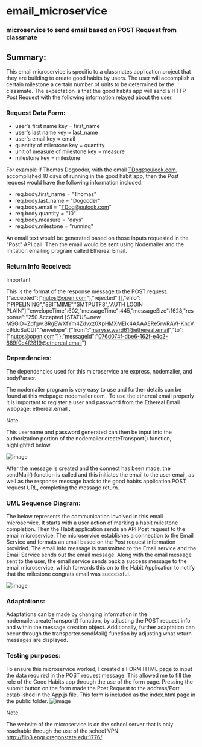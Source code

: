 # email_microservice
### microservice to send email based on POST Request from classmate

## Summary:
This email microservice is specific to a classmates application project that they are building to create good habits by users. The user will accomplish a certain milestone a certain number of units to be determined by the classmate. The expectation is that the good habits app will send a HTTP Post Request with the following information relayed about the user.

### Request Data Form:
  - user's first name key = first_name
  - user's last name key = last_name
  - user's email key = email
  - quantity of milestone key = quantity
  - unit of measure of milestone key = measure
  - milestone key = milestone

For example if Thomas Dogooder, with the email TDog@oulook.com, accomplished 10 days of running in the good habit app, then the Post request would have the following information included:

  - req.body.first_name = "Thomas"
  - req.body.last_name = "Dogooder"
  - req.body.email = "TDog@oulook.com"
  - req.body.quantity = "10"
  - req.body.measure = "days"
  - req.body.milestone = "running"

An email text would be generated based on those inputs requested in the "Post" API call. Then the email would be sent using Nodemailer and the imitation emailing program called Ethereal Email. 

### Return Info Received:
  > [!IMPORTANT]
  > This is the format of the response message to the POST request.
  > {"accepted":["nutos@open.com"],"rejected":[],"ehlo":["PIPELINING","8BITMIME","SMTPUTF8","AUTH LOGIN PLAIN"],"envelopeTime":602,"messageTime":445,"messageSize":1628,"response":"250 Accepted [STATUS=new MSGID=Zdfgw.BRgEWXfYm4Zdvxz0XpHMXMElx4AAAAERe5rwRAVHKncVc9ldcSuCU]","envelope":{"from":"maryse.ward61@ethereal.email","to":["nutos@open.com"]},"messageId":"<076d074f-dbe6-162f-e4c2-889f0c4f2819@ethereal.email>"}

### Dependencies: 
The dependencies used for this microservice are express, nodemailer, and bodyParser.

The nodemailer program is very easy to use and further details can be found at this webpage: nodemailer.com . To use the ethereal email properly it is important to register a user and password from the Ethereal Email webpage: ethereal.email .

> [!NOTE]
> This username and password generated can then be input into the authorization portion of the nodemailer.createTransport() function, highlighted below.

  ![image](https://github.com/nich-OSU/email_microservice/assets/122307669/cb654db1-7055-4822-95e7-f2e4ffe0a520)


After the message is created and the connect has been made, the sendMail() function is called and this initiates the email to the user email, as well as the response message back to the good habits application POST request URL, completing the message return.

### UML Sequence Diagram:
The below represents the communication involved in this email microservice. It starts with a user action of marking a habit milestone completion. Then the Habit application sends an API Post request to the email microservice. The microservice establishes a connection to the Email Service and formats an email based on the Post request information provided. The email info message is transmitted to the Email service and the Email Service sends out the email message. Along with the email message sent to the user, the email service sends back a success message to the email microservice, which forwards this on to the Habit Application to notify that the milestone congrats email was successful.

  ![image](https://github.com/nich-OSU/email_microservice/assets/122307669/2d85a7c6-9d13-439f-b90e-ef9e59979f10)


### Adaptations: 
Adaptations can be made by changing information in the nodemailer.createTransport() function, by adjusting the POST request info and within the message creation object. Additionally, further adaptation can occur through the transporter.sendMail() function by adjusting what return messages are displayed.

### Testing purposes:
To ensure this microservice worked, I created a FORM HTML page to input the data required in the POST request message. This allowed me to fill the role of the Good Habits app through the use of the form page. Pressing the submit button on the form made the Post Request to the address/Port established in the App.js file. This form is included as the index.html page in the public folder.
  ![image](https://github.com/nich-OSU/email_microservice/assets/122307669/7ed5b410-1ca6-4b72-ae20-0bc021859e45)


> [!NOTE]
> The website of the microservice is on the school server that is only reachable through the use of the school VPN. 
  http://flip3.engr.oregonstate.edu:1776/
  
